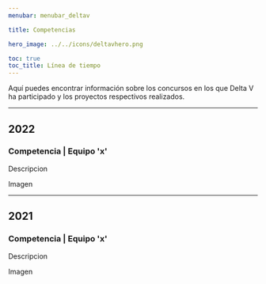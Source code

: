 ```yaml
---
menubar: menubar_deltav

title: Competencias

hero_image: ../../icons/deltavhero.png

toc: true
toc_title: Línea de tiempo
---
```

<!-- 
Pequeña descripcion de la competencia, el proyecto realizado y el puesto logrado (debe estar escrito al final).
Imagen
 -->
 
Aquí puedes encontrar información sobre los concursos en los que Delta V ha participado y los proyectos respectivos realizados.

---

## 2022
### Competencia | **Equipo 'x'**
Descripcion 

Imagen

---

## 2021
### Competencia | **Equipo 'x'**
Descripcion 

Imagen